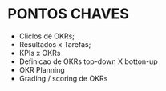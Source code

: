 # PONTOS CHAVES

* Cliclos de OKRs;
* Resultados x Tarefas;
* KPIs x OKRs
* Definicao de OKRs top-down X botton-up
* OKR Planning
* Grading / scoring de OKRs
